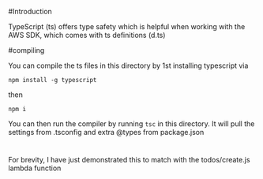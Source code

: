 #Introduction

TypeScript (ts) offers type safety which is helpful when working with the AWS SDK, which comes with ts definitions (d.ts)

#compiling

You can compile the ts files in this directory by 1st installing typescript via

`npm install -g typescript`

then

`npm i`

You can then run the compiler by running `tsc` in this directory. It will pull the settings from .tsconfig and extra @types
from package.json

#

For brevity, I have just demonstrated this to match with the todos/create.js lambda function